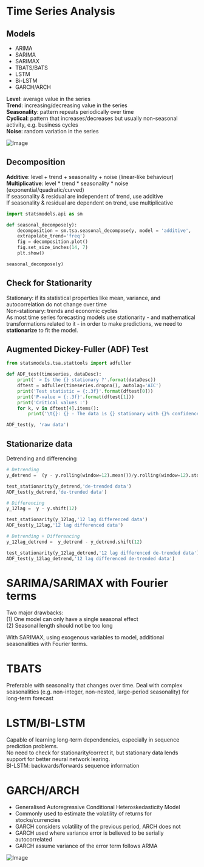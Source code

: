 # Time Series Analysis
## Models
- ARIMA
- SARIMA
- SARIMAX
- TBATS/BATS
- LSTM
- Bi-LSTM
- GARCH/ARCH

**Level**: average value in the series <br>
**Trend**: increasing/decreasing value in the series <br>
**Seasonality**: pattern repeats periodically over time <br>
**Cyclical**: pattern that increases/decreases but usually non-seasonal 
activity, e.g. business cycles <br>
**Noise**: random variation in the series

![Image](https://www.bounteous.com/sites/default/files/b_inline_20200914.png)

## Decomposition
**Additive**: level + trend + seasonality + noise (linear-like behaviour) <br>
**Multiplicative**: level * trend * seasonality * noise (exponential/quadratic/curved) <br>
If seasonality & residual are independent of trend, use additive <br>
If seasonality & residual are dependent on trend, use multiplicative <br>

```python
import statsmodels.api as sm

def seasonal_decompose(y):
    decomposition = sm.tsa.seasonal_decompose(y, model = 'additive', 
    extrapolate_trend='freq')
    fig = decomposition.plot()
    fig.set_size_inches(14, 7)
    plt.show()

seasonal_decompose(y)
```

## Check for Stationarity
Stationary: if its statistical properties like mean, variance, and autocorrelation do not change over time <br>
Non-stationary: trends and economic cycles <br>
As most time series forecasting models use stationarity - and mathematical transformations related to it - in order to make predictions, we need to **stationarize** to fit the model. <br>

## Augmented Dickey-Fuller (ADF) Test
```python
from statsmodels.tsa.stattools import adfuller

def ADF_test(timeseries, dataDesc):
    print(' > Is the {} stationary ?'.format(dataDesc))
    dftest = adfuller(timeseries.dropna(), autolag='AIC')
    print('Test statistic = {:.3f}'.format(dftest[0]))
    print('P-value = {:.3f}'.format(dftest[1]))
    print('Critical values :')
    for k, v in dftest[4].items():
        print('\t{}: {} - The data is {} stationary with {}% confidence'.format(k, v, 'not' if v<dftest[0] else '', 100-int(k[:-1])))

ADF_test(y, 'raw data')
```

## Stationarize data
Detrending and differencing

```python
# Detrending
y_detrend =  (y - y.rolling(window=12).mean())/y.rolling(window=12).std()

test_stationarity(y_detrend,'de-trended data')
ADF_test(y_detrend,'de-trended data')
```

```python
# Differencing
y_12lag =  y - y.shift(12)

test_stationarity(y_12lag,'12 lag differenced data')
ADF_test(y_12lag,'12 lag differenced data')
```

```python
# Detrending + Differencing
y_12lag_detrend =  y_detrend - y_detrend.shift(12)

test_stationarity(y_12lag_detrend,'12 lag differenced de-trended data')
ADF_test(y_12lag_detrend,'12 lag differenced de-trended data')
```
# SARIMA/SARIMAX with Fourier terms
Two major drawbacks: <br>
(1) One model can only have a single seasonal effect <br>
(2) Seasonal length should not be too long <br>

With SARIMAX, using exogenous variables to model, additional seasonalities with Fourier terms.

# TBATS
Preferable with seasonality that changes over time.
Deal with complex seasonalities (e.g. non-integer, non-nested, large-period seasonality) for long-term forecast

# LSTM/BI-LSTM
Capable of learning long-term dependencies, especially in sequence prediction problems. <br>
No need to check for stationarity/correct it, but stationary data lends support for better neural network learing. <br>
BI-LSTM: backwards/forwards sequence information

# GARCH/ARCH
- Generalised Autoregressive Conditional Heteroskedasticity Model
- Commonly used to estimate the volatility of returns for stocks/currencies
- GARCH considers volatility of the previous period, ARCH does not
- GARCH used where variance error is believed to be serially autocorrelated
- GARCH assume variance of the error term follows ARMA

![Image](https://cdn.corporatefinanceinstitute.com/assets/heteroskedasticity.png)